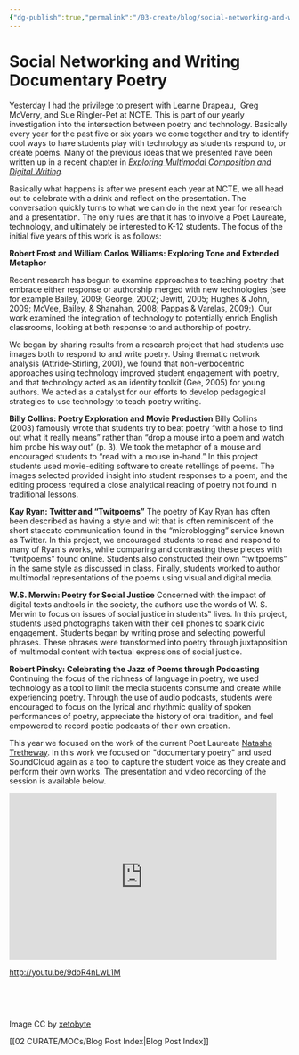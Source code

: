 ```yaml
---
{"dg-publish":true,"permalink":"/03-create/blog/social-networking-and-writing-documentary-poetry/","title":"Social Networking and Writing Documentary Poetry","tags":["ncte","poetry","soundcloud"]}
---
```


# Social Networking and Writing Documentary Poetry

Yesterday I had the privilege to present with Leanne Drapeau,  Greg McVerry, and Sue Ringler-Pet at NCTE. This is part of our yearly investigation into the intersection between poetry and technology. Basically every year for the past five or six years we come together and try to identify cool ways to have students play with technology as students respond to, or create poems. Many of the previous ideas that we presented have been written up in a recent [chapter](http://wiobyrne.com/writing-technology-book-chapter-proposals/) in _[Exploring Multimodal Composition and Digital Writing](http://www.igi-global.com/book/exploring-multimodal-composition-digital-writing/75468)._ 

Basically what happens is after we present each year at NCTE, we all head out to celebrate with a drink and reflect on the presentation. The conversation quickly turns to what we can do in the next year for research and a presentation. The only rules are that it has to involve a Poet Laureate, technology, and ultimately be interested to K-12 students. The focus of the initial five years of this work is as follows:

**Robert Frost and William Carlos Williams: Exploring Tone and Extended Metaphor**

Recent research has begun to examine approaches to teaching poetry that embrace either response or authorship merged with new technologies (see for example Bailey, 2009; George, 2002; Jewitt, 2005; Hughes & John, 2009; McVee, Bailey, & Shanahan, 2008; Pappas & Varelas, 2009;). Our work examined the integration of technology to potentially enrich English classrooms, looking at both response to and authorship of poetry.

We began by sharing results from a research project that had students use images both to respond to and write poetry. Using thematic network analysis (Attride-Stirling, 2001), we found that non-verbocentric approaches using technology improved student engagement with poetry, and that technology acted as an identity toolkit (Gee, 2005) for young authors. We acted as a catalyst for our efforts to develop pedagogical strategies to use technology to teach poetry writing.

**Billy Collins: Poetry Exploration and Movie Production** Billy Collins (2003) famously wrote that students try to beat poetry “with a hose to find out what it really means” rather than “drop a mouse into a poem and watch him probe his way out” (p. 3). We took the metaphor of a mouse and encouraged students to “read with a mouse in-hand.” In this project students used movie-editing software to create retellings of poems. The images selected provided insight into student responses to a poem, and the editing process required a close analytical reading of poetry not found in traditional lessons.

**Kay Ryan: Twitter and “Twitpoems”** The poetry of Kay Ryan has often been described as having a style and wit that is often reminiscent of the short staccato communication found in the “microblogging” service known as Twitter. In this project, we encouraged students to read and respond to many of Ryan's works, while comparing and contrasting these pieces with “twitpoems” found online. Students also constructed their own “twitpoems” in the same style as discussed in class. Finally, students worked to author multimodal representations of the poems using visual and digital media.

**W.S. Merwin: Poetry for Social Justice** Concerned with the impact of digital texts andtools in the society, the authors use the words of W. S. Merwin to focus on issues of social justice in students‟ lives. In this project, students used photographs taken with their cell phones to spark civic engagement. Students began by writing prose and selecting powerful phrases. These phrases were transformed into poetry through juxtaposition of multimodal content with textual expressions of social justice.

**Robert Pinsky: Celebrating the Jazz of Poems through Podcasting** Continuing the focus of the richness of language in poetry, we used technology as a tool to limit the media students consume and create while experiencing poetry. Through the use of audio podcasts, students were encouraged to focus on the lyrical and rhythmic quality of spoken performances of poetry, appreciate the history of oral tradition, and feel empowered to record poetic podcasts of their own creation.

This year we focused on the work of the current Poet Laureate [Natasha Tretheway](http://en.wikipedia.org/wiki/Natasha_Trethewey). In this work we focused on "documentary poetry" and used SoundCloud again as a tool to capture the student voice as they create and perform their own works. The presentation and video recording of the session is available below.

<iframe src="https://docs.google.com/presentation/d/1HVxZ9JGv5daBIuWn8tbZqzRc0vk2SEsnGIae-Me6mtM/embed?start=false&amp;loop=false&amp;delayms=3000" height="299" width="480" allowfullscreen="true" frameborder="0"></iframe>

http://youtu.be/9doR4nLwL1M

 

 

Image CC by [xetobyte](http://xetobyte.deviantart.com/art/A-Silent-Poetry-283312093)

[[02 CURATE/MOCs/Blog Post Index\|Blog Post Index]]